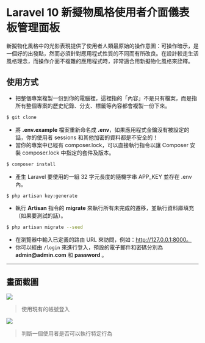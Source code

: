 # Laravel 10 新擬物風格使用者介面儀表板管理面板

新擬物化風格中的光影表現提供了使用者人類最原始的操作意圖：可操作暗示，是一個好的出發點，然而必須針對應用程式性質的不同而有所改良。在設計較走生活風格理念，而操作介面不複雜的應用程式時，非常適合用新擬物化風格來詮釋。

## 使用方式
- 把整個專案複製一份到你的電腦裡，這裡指的「內容」不是只有檔案，而是指所有整個專案的歷史紀錄、分支、標籤等內容都會複製一份下來。
```sh
$ git clone
```
- 將 __.env.example__ 檔案重新命名成 __.env__，如果應用程式金鑰沒有被設定的話，你的使用者 sessions 和其他加密的資料都是不安全的！
- 當你的專案中已經有 composer.lock，可以直接執行指令以讓 Composer 安裝 composer.lock 中指定的套件及版本。
```sh
$ composer install
```
- 產生 Laravel 要使用的一組 32 字元長度的隨機字串 APP_KEY 並存在 .env 內。
```sh
$ php artisan key:generate
```
- 執行 __Artisan__ 指令的 __migrate__ 來執行所有未完成的遷移，並執行資料庫填充（如果要測試的話）。
```sh
$ php artisan migrate --seed
```
- 在瀏覽器中輸入已定義的路由 URL 來訪問，例如：http://127.0.0.1:8000。
- 你可以經由 `/login` 來進行登入，預設的電子郵件和密碼分別為 __admin@admin.com__ 和 __password__ 。

----

## 畫面截圖
![](https://i.imgur.com/WSIk3wL.png)
> 使用現有的帳號登入

![](https://i.imgur.com/nsz6NmC.png)
> 判斷一個使用者是否可以執行特定行為